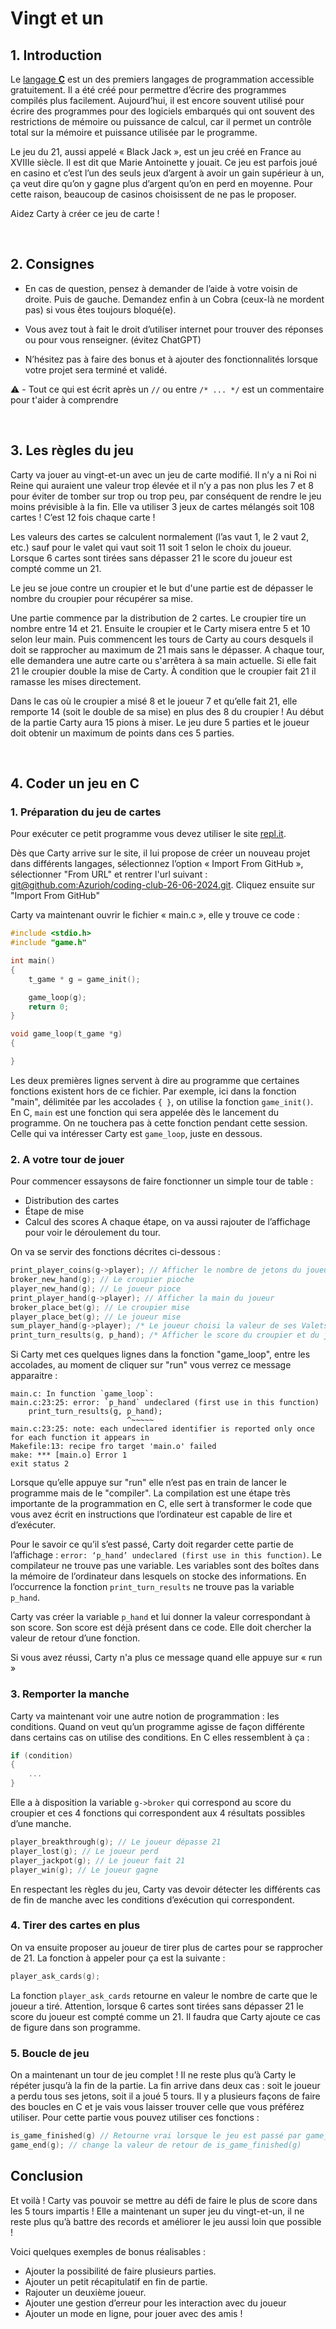 # Vingt et un

## 1. Introduction
Le [langage **C**](https://fr.wikipedia.org/wiki/C_(langage)) est un des premiers langages de programmation accessible gratuitement. Il a été créé pour permettre d’écrire des programmes compilés plus facilement. Aujourd’hui, il est encore souvent utilisé pour écrire des programmes pour des logiciels embarqués qui ont souvent des restrictions de mémoire ou puissance de calcul, car il permet un contrôle total sur la mémoire et puissance utilisée par le programme.

Le jeu du 21, aussi appelé « Black Jack », est un jeu créé en France au XVIIIe siècle. Il est dit que Marie Antoinette y jouait. Ce jeu est parfois joué en casino et c’est l’un des seuls jeux d’argent à avoir un gain supérieur à un, ça veut dire qu’on y gagne plus d’argent qu’on en perd en moyenne. Pour cette raison, beaucoup de casinos choisissent de ne pas le proposer.

Aidez Carty à créer ce jeu de carte !

<br>

## 2. Consignes
- En cas de question, pensez à demander de l’aide à votre voisin de droite. Puis de gauche. Demandez enfin à un Cobra (ceux-là ne mordent pas) si vous êtes toujours bloqué(e). 

- Vous avez tout à fait le droit d’utiliser internet pour trouver des réponses ou pour vous renseigner. (évitez ChatGPT)

- N’hésitez pas à faire des bonus et à ajouter des fonctionnalités lorsque votre projet sera terminé et validé. 

⚠️ - Tout ce qui est écrit après un `//` ou entre `/* ... */` est un commentaire pour t'aider à comprendre

<br>

## 3. Les règles du jeu

Carty va jouer au vingt-et-un avec un jeu de carte modifié. Il n’y a ni Roi ni Reine qui auraient une valeur trop élevée et il n’y a pas non plus les 7 et 8 pour éviter de tomber sur trop ou trop peu, par conséquent de rendre le jeu moins prévisible à la fin. Elle va utiliser 3 jeux de cartes mélangés soit 108 cartes ! C’est 12 fois chaque carte !

Les valeurs des cartes se calculent normalement (l’as vaut 1, le 2 vaut 2, etc.) sauf pour le valet qui vaut soit 11 soit 1 selon le choix du joueur. Lorsque 6 cartes sont tirées sans dépasser 21 le score du joueur est compté comme un 21.

Le jeu se joue contre un croupier et le but d'une partie est de dépasser le nombre du croupier pour récupérer sa mise.

Une partie commence par la distribution de 2 cartes. Le croupier tire un nombre entre 14 et 21. Ensuite le croupier et le Carty misera entre 5 et 10 selon leur main. Puis commencent les tours de Carty au cours desquels il doit se rapprocher au maximum de 21 mais sans le dépasser. A chaque tour, elle demandera une autre carte ou s'arrêtera à sa main actuelle. Si elle fait 21 le croupier double la mise de Carty. À condition que le croupier fait 21 il ramasse les mises directement.

Dans le cas où le croupier a misé 8 et le joueur 7 et qu’elle fait 21, elle remporte 14 (soit le double de sa mise) en plus des 8 du croupier ! Au début de la partie Carty aura 15 pions à miser. Le jeu dure 5 parties et le joueur doit obtenir un maximum de points dans ces 5 parties.

<br>

## 4. Coder un jeu en C

### 1. Préparation du jeu de cartes

Pour exécuter ce petit programme vous devez utiliser le site [repl.it](https://replit.com).

Dès que Carty arrive sur le site, il lui propose de créer un nouveau projet dans différents langages, sélectionnez l’option « Import From GitHub », sélectionner "From URL" et rentrer l'url suivant : [git@github.com:Azurioh/coding-club-26-06-2024.git](https://github.com/Azurioh/coding-club-26-06-2024). Cliquez ensuite sur "Import From GitHub"

Carty va maintenant ouvrir le fichier « main.c », elle y trouve ce code :

```c
#include <stdio.h>
#include "game.h"

int main()
{
    t_game * g = game_init();

    game_loop(g);
    return 0;
}

void game_loop(t_game *g)
{

}
```

Les deux premières lignes servent à dire au programme que certaines fonctions existent hors de ce fichier. Par exemple, ici dans la fonction "main", délimitée par les accolades `{ }`, on utilise la fonction `game_init()`. En C, `main` est une fonction qui sera appelée dès le lancement du programme. On ne touchera pas à cette fonction pendant cette session. Celle qui va intéresser Carty est `game_loop`, juste en dessous.

### 2. A votre tour de jouer

Pour commencer essaysons de faire fonctionner un simple tour de table :
- Distribution des cartes
- Étape de mise
- Calcul des scores
A chaque étape, on va aussi rajouter de l’affichage pour voir le déroulement du tour. 

On va se servir des fonctions décrites ci-dessous :

```c
print_player_coins(g->player); // Afficher le nombre de jetons du joueur
broker_new_hand(g); // Le croupier pioche
player_new_hand(g); // Le joueur pioce
print_player_hand(g->player); // Afficher la main du joueur
broker_place_bet(g); // Le croupier mise
player_place_bet(g); // Le joueur mise
sum_player_hand(g->player); /* Le joueur choisi la valeur de ses Valets (1 ou 11) et cette function "return" le score du joueur */
print_turn_results(g, p_hand); /* Afficher le score du croupier et du joueur (le score du joueur doit être donné par la variable p_hand) */
```

Si Carty met ces quelques lignes dans la fonction "game_loop", entre les accolades, au moment de cliquer sur "run" vous verrez ce message apparaitre :

```
main.c: In function `game_loop`:
main.c:23:25: error: `p_hand` undeclared (first use in this function)
    print_turn_results(g, p_hand);
                          ^~~~~~
main.c:23:25: note: each undeclared identifier is reported only once for each function it appears in
Makefile:13: recipe fro target 'main.o' failed
make: *** [main.o] Error 1
exit status 2
```

Lorsque qu’elle appuye sur "run" elle n’est pas en train de lancer le programme mais de le "compiler". La compilation est une étape très importante de la programmation en C, elle sert à transformer le code que vous avez écrit en instructions que l’ordinateur est capable de lire et d’exécuter.

Pour le savoir ce qu’il s’est passé, Carty doit regarder cette partie de l’affichage : `error: ‘p_hand’ undeclared (first use in this function)`. Le compilateur ne trouve pas une variable. Les variables sont des boîtes dans la mémoire de l’ordinateur dans lesquels on stocke des informations. En l’occurrence la fonction `print_turn_results` ne trouve pas la variable `p_hand`.

Carty vas créer la variable `p_hand` et lui donner la valeur correspondant à son score. Son score est déjà présent dans ce code. Elle doit chercher la valeur de retour d’une fonction.

Si vous avez réussi, Carty n'a plus ce message quand elle appuye sur « run »


### 3. Remporter la manche

Carty va maintenant voir une autre notion de programmation : les conditions. Quand on veut qu’un programme agisse de façon différente dans certains cas on utilise des conditions. En C elles ressemblent à ça :

```c
if (condition)
{
    ...
}
```

Elle a à disposition la variable `g->broker` qui correspond au score du croupier et ces 4 fonctions qui correspondent aux 4 résultats possibles d’une manche.

```c
player_breakthrough(g); // Le joueur dépasse 21
player_lost(g); // Le joueur perd
player_jackpot(g); // Le joueur fait 21
player_win(g); // Le joueur gagne
```

En respectant les règles du jeu, Carty vas devoir détecter les différents cas de fin de manche avec les conditions d’exécution qui correspondent.


### 4. Tirer des cartes en plus

On va ensuite proposer au joueur de tirer plus de cartes pour se rapprocher de 21. La fonction à appeler pour ça est la suivante :

```c
player_ask_cards(g);
```

La fonction `player_ask_cards` retourne en valeur le nombre de carte que le joueur a tiré. Attention, lorsque 6 cartes sont tirées sans dépasser 21 le score du joueur est compté comme un 21. Il faudra que Carty ajoute ce cas de figure dans son programme.

### 5. Boucle de jeu

On a maintenant un tour de jeu complet ! Il ne reste plus qu’à Carty le répéter jusqu’à la fin de la partie. La fin arrive dans deux cas : soit le joueur a perdu tous ses jetons, soit il a joué 5 tours. Il y a plusieurs façons de faire des boucles en C et je vais vous laisser trouver celle que vous préférez utiliser. Pour cette partie vous pouvez utiliser ces fonctions :

```c
is_game_finished(g) // Retourne vrai lorsque le jeu est passé par game_end(g)
game_end(g); // change la valeur de retour de is_game_finished(g)
```

## Conclusion

Et voilà ! Carty vas pouvoir se mettre au défi de faire le plus de score dans les 5 tours impartis ! Elle a maintenant un super jeu du vingt-et-un, il ne reste plus qu’à battre des records et améliorer le jeu aussi loin que possible !

Voici quelques exemples de bonus réalisables :

- Ajouter la possibilité de faire plusieurs parties.
- Ajouter un petit récapitulatif en fin de partie.
- Rajouter un deuxième joueur.
- Ajouter une gestion d’erreur pour les interaction avec du joueur
- Ajouter un mode en ligne, pour jouer avec des amis !